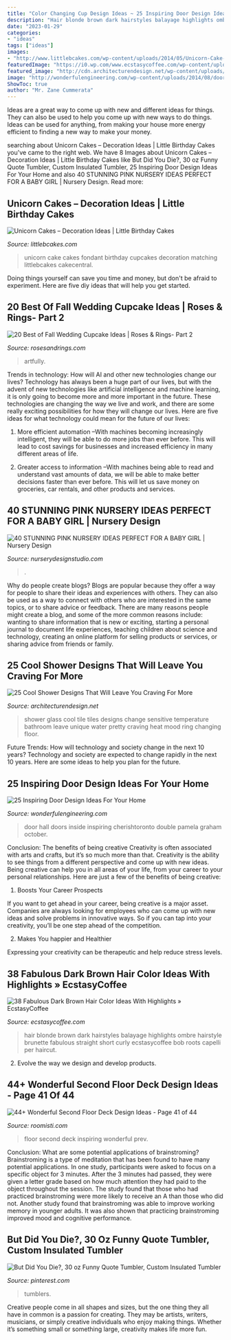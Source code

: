 ```yaml
---
title: "Color Changing Cup Design Ideas ~ 25 Inspiring Door Design Ideas For Your Home"
description: "Hair blonde brown dark hairstyles balayage highlights ombre hairstyle brunette fabulous straight short curly ecstasycoffee bob roots capelli per haircut"
date: "2023-01-29"
categories:
- "ideas"
tags: ["ideas"]
images:
- "http://www.littlebcakes.com/wp-content/uploads/2014/05/Unicorn-Cake-Pictures.jpg"
featuredImage: "https://i0.wp.com/www.ecstasycoffee.com/wp-content/uploads/2017/01/Dark-Brown-Blonde-Long-Hairstyle.jpg?resize=500%2C666"
featured_image: "http://cdn.architecturendesign.net/wp-content/uploads/2014/10/8-glass-tile-color-change.jpg"
image: "http://wonderfulengineering.com/wp-content/uploads/2014/08/door-design-ideas-13.jpg"
ShowToc: true
author: "Mr. Zane Cummerata"
---
```



Ideas are a great way to come up with new and different ideas for things. They can also be used to help you come up with new ways to do things. Ideas can be used for anything, from making your house more energy efficient to finding a new way to make your money.

	

		
searching about Unicorn Cakes – Decoration Ideas | Little Birthday Cakes you've came to the right web. We have 8 Images about Unicorn Cakes – Decoration Ideas | Little Birthday Cakes like But Did You Die?, 30 oz Funny Quote Tumbler, Custom Insulated Tumbler, 25 Inspiring Door Design Ideas For Your Home and also 40 STUNNING PINK NURSERY IDEAS PERFECT FOR A BABY GIRL | Nursery Design. Read more:
		
    
## Unicorn Cakes – Decoration Ideas | Little Birthday Cakes

<img loading=lazy src="http://www.littlebcakes.com/wp-content/uploads/2014/05/Unicorn-Cake-Pictures.jpg" onerror="this.onerror=null;this.src='https://tse2.mm.bing.net/th?id=OIP.AWpwMXOqK1uSQZIQ36ZFbwHaJ4&amp;pid=15.1';" alt="Unicorn Cakes – Decoration Ideas | Little Birthday Cakes">

_Source: littlebcakes.com_

>unicorn cake cakes fondant birthday cupcakes decoration matching littlebcakes cakecentral. 

	

Doing things yourself can save you time and money, but don't be afraid to experiment. Here are five diy ideas that will help you get started.

    
## 20 Best Of Fall Wedding Cupcake Ideas | Roses &amp; Rings- Part 2

<img loading=lazy src="http://www.rosesandrings.com/wp-content/uploads/2018/01/vintage-fall-wedding-cupcake-e1577027699936.jpg" onerror="this.onerror=null;this.src='https://tse2.mm.bing.net/th?id=OIP.GwveES7YTnvGmPP1EawpFAHaLH&amp;pid=15.1';" alt="20 Best of Fall Wedding Cupcake Ideas | Roses &amp; Rings- Part 2">

_Source: rosesandrings.com_

>artfully. 

	

Trends in technology: How will AI and other new technologies change our lives?
Technology has always been a huge part of our lives, but with the advent of new technologies like artificial intelligence and machine learning, it is only going to become more and more important in the future. These technologies are changing the way we live and work, and there are some really exciting possibilities for how they will change our lives. Here are five ideas for what technology could mean for the future of our lives:
1. More efficient automation –With machines becoming increasingly intelligent, they will be able to do more jobs than ever before. This will lead to cost savings for businesses and increased efficiency in many different areas of life.

2. Greater access to information –With machines being able to read and understand vast amounts of data, we will be able to make better decisions faster than ever before. This will let us save money on groceries, car rentals, and other products and services.

    
## 40 STUNNING PINK NURSERY IDEAS PERFECT FOR A BABY GIRL | Nursery Design

<img loading=lazy src="https://www.nurserydesignstudio.com/wp-content/uploads/2020/05/pink-nursery-29.png" onerror="this.onerror=null;this.src='https://tse1.mm.bing.net/th?id=OIP.H64QaJLP0zPVNidTfOm-pwHaKX&amp;pid=15.1';" alt="40 STUNNING PINK NURSERY IDEAS PERFECT FOR A BABY GIRL | Nursery Design">

_Source: nurserydesignstudio.com_

>. 

	

Why do people create blogs?
Blogs are popular because they offer a way for people to share their ideas and experiences with others. They can also be used as a way to connect with others who are interested in the same topics, or to share advice or feedback. There are many reasons people might create a blog, and some of the more common reasons include: wanting to share information that is new or exciting, starting a personal journal to document life experiences, teaching children about science and technology, creating an online platform for selling products or services, or sharing advice from friends or family.

    
## 25 Cool Shower Designs That Will Leave You Craving For More

<img loading=lazy src="http://cdn.architecturendesign.net/wp-content/uploads/2014/10/8-glass-tile-color-change.jpg" onerror="this.onerror=null;this.src='https://tse1.mm.bing.net/th?id=OIP.2zJPoKraojxrB7GO8E-wOwHaJ3&amp;pid=15.1';" alt="25 Cool Shower Designs That Will Leave You Craving For More">

_Source: architecturendesign.net_

>shower glass cool tile tiles designs change sensitive temperature bathroom leave unique water pretty craving heat mood ring changing floor. 

	

Future Trends: How will technology and society change in the next 10 years?
Technology and society are expected to change rapidly in the next 10 years. Here are some ideas to help you plan for the future.

    
## 25 Inspiring Door Design Ideas For Your Home

<img loading=lazy src="http://wonderfulengineering.com/wp-content/uploads/2014/08/door-design-ideas-13.jpg" onerror="this.onerror=null;this.src='https://tse2.mm.bing.net/th?id=OIP.VI_qDwOmU4y6g8abflC7awHaJ4&amp;pid=15.1';" alt="25 Inspiring Door Design Ideas For Your Home">

_Source: wonderfulengineering.com_

>door hall doors inside inspiring cherishtoronto double pamela graham october. 

	

Conclusion: The benefits of being creative
Creativity is often associated with arts and crafts, but it’s so much more than that. Creativity is the ability to see things from a different perspective and come up with new ideas. Being creative can help you in all areas of your life, from your career to your personal relationships.
Here are just a few of the benefits of being creative:

1. Boosts Your Career Prospects

If you want to get ahead in your career, being creative is a major asset. Companies are always looking for employees who can come up with new ideas and solve problems in innovative ways. So if you can tap into your creativity, you’ll be one step ahead of the competition.

2. Makes You happier and Healthier

Expressing your creativity can be therapeutic and help reduce stress levels.

    
## 38 Fabulous Dark Brown Hair Color Ideas With Highlights » EcstasyCoffee

<img loading=lazy src="https://i0.wp.com/www.ecstasycoffee.com/wp-content/uploads/2017/01/Dark-Brown-Blonde-Long-Hairstyle.jpg?resize=500%2C666" onerror="this.onerror=null;this.src='https://tse2.mm.bing.net/th?id=OIP.BZyzGRvECvKUmIOGJChfHgHaJ3&amp;pid=15.1';" alt="38 Fabulous Dark Brown Hair Color Ideas With Highlights » EcstasyCoffee">

_Source: ecstasycoffee.com_

>hair blonde brown dark hairstyles balayage highlights ombre hairstyle brunette fabulous straight short curly ecstasycoffee bob roots capelli per haircut. 

	

2. Evolve the way we design and develop products.

    
## 44+ Wonderful Second Floor Deck Design Ideas - Page 41 Of 44

<img loading=lazy src="https://roomisti.com/wp-content/uploads/2018/11/46-Awesome-Second-Floor-Deck-Design-Ideas-41.jpg" onerror="this.onerror=null;this.src='https://tse2.mm.bing.net/th?id=OIP.yiRY548RcG3uzCDssGRctwHaJ4&amp;pid=15.1';" alt="44+ Wonderful Second Floor Deck Design Ideas - Page 41 of 44">

_Source: roomisti.com_

>floor second deck inspiring wonderful prev. 

	

Conclusion: What are some potential applications of brainstroming?
Brainstroming is a type of meditation that has been found to have many potential applications. In one study, participants were asked to focus on a specific object for 3 minutes. After the 3 minutes had passed, they were given a letter grade based on how much attention they had paid to the object throughout the session. The study found that those who had practiced brainstroming were more likely to receive an A than those who did not. Another study found that brainstroming was able to improve working memory in younger adults. It was also shown that practicing brainstroming improved mood and cognitive performance.

    
## But Did You Die?, 30 Oz Funny Quote Tumbler, Custom Insulated Tumbler

<img loading=lazy src="https://i.pinimg.com/736x/00/01/8d/00018d3d77eb67e8559ac1533ab5bae5.jpg" onerror="this.onerror=null;this.src='https://tse4.mm.bing.net/th?id=OIP.o4LOWSVSgdzXT7D09BZrHQHaJ3&amp;pid=15.1';" alt="But Did You Die?, 30 oz Funny Quote Tumbler, Custom Insulated Tumbler">

_Source: pinterest.com_

>tumblers. 

	

Creative people come in all shapes and sizes, but the one thing they all have in common is a passion for creating. They may be artists, writers, musicians, or simply creative individuals who enjoy making things. Whether it’s something small or something large, creativity makes life more fun.

